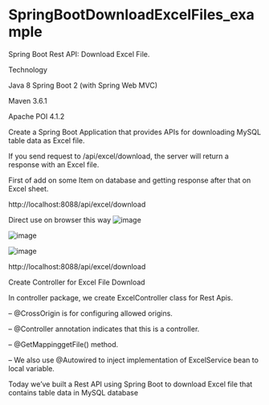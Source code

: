 # SpringBootDownloadExcelFiles_example

<!-- <h1>Spring Boot Download Excel Files example</h1> -->


Spring Boot Rest API: Download Excel File.


Technology

Java 8
Spring Boot 2 (with Spring Web MVC)

Maven 3.6.1

Apache POI 4.1.2

Create a Spring Boot Application that provides APIs for downloading MySQL table data as Excel file.


If you send request to /api/excel/download, the server will return a response with an Excel file.

First of add on some Item on database and getting response after that on Excel sheet.

http://localhost:8088/api/excel/download


Direct use on browser this way
![image](https://user-images.githubusercontent.com/95843558/222297891-deb56b0f-ad63-416f-8c20-56e0e0d11cbb.png)





![image](https://user-images.githubusercontent.com/95843558/222297578-e3415492-b42e-49e0-b474-4de58f0ba3d9.png)


![image](https://user-images.githubusercontent.com/95843558/222297604-d2085c6a-920a-4564-98d4-a7d005a82578.png)

http://localhost:8088/api/excel/download



Create Controller for Excel File Download

In controller package, we create ExcelController class for Rest Apis.

– @CrossOrigin is for configuring allowed origins.

– @Controller annotation indicates that this is a controller.

– @GetMappinggetFile() method.

– We also use @Autowired to inject implementation of ExcelService bean to local variable.



Today we’ve built a Rest API using Spring Boot to download Excel file that contains table data in MySQL database
